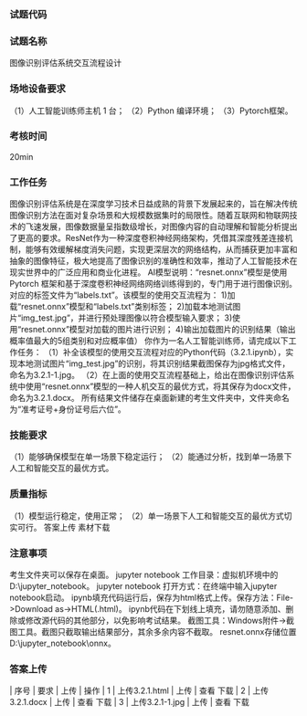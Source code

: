 ### 试题代码
### 试题名称
图像识别评估系统交互流程设计
### 场地设备要求
（1）人工智能训练师主机 1 台；
（2）Python 编译环境；
（3）Pytorch框架。
### 考核时间
20min
### 工作任务
图像识别评估系统是在深度学习技术日益成熟的背景下发展起来的，旨在解决传统图像识别方法在面对复杂场景和大规模数据集时的局限性。随着互联网和物联网技术的飞速发展，图像数据量呈指数级增长，对图像内容的自动理解和智能分析提出了更高的要求。ResNet作为一种深度卷积神经网络架构，凭借其深度残差连接机制，能够有效缓解梯度消失问题，实现更深层次的网络结构，从而捕获更加丰富和抽象的图像特征，极大地提高了图像识别的准确性和效率，推动了人工智能技术在现实世界中的广泛应用和商业化进程。
AI模型说明：“resnet.onnx”模型是使用 Pytorch 框架和基于深度卷积神经网络网络训练得到的，专门用于进行图像识别。对应的标签文件为“labels.txt”。该模型的使用交互流程为：
1)加载“resnet.onnx”模型和“labels.txt”类别标签；
2)加载本地测试图片“img_test.jpg”，并进行预处理图像以符合模型输入要求；
3)使用“resnet.onnx”模型对加载的图片进行识别；
4)输出加载图片的识别结果（输出概率值最大的5组类别和对应概率值）
你作为一名人工智能训练师，请完成以下工作任务：
（1）补全该模型的使用交互流程对应的Python代码（3.2.1.ipynb），实现本地测试图片“img_test.jpg”的识别，将其识别结果截图保存为jpg格式文件，命名为3.2.1-1.jpg。
（2）在上面的使用交互流程基础上，给出在图像识别评估系统中使用“resnet.onnx”模型的一种人机交互的最优方式，将其保存为docx文件，命名为3.2.1.docx。
所有结果文件储存在桌面新建的考生文件夹中，文件夹命名为“准考证号+身份证号后六位”。
### 技能要求
（1）能够确保模型在单一场景下稳定运行；
（2）能通过分析，找到单一场景下人工和智能交互的最优方式。
### 质量指标
（1）模型运行稳定，使用正常；
（2）单一场景下人工和智能交互的最优方式切实可行。
答案上传 素材下载
### 注意事项
考生文件夹可以保存在桌面。
jupyter notebook 工作目录：虚拟机环境中的D:\jupyter_notebook。
jupyter notebook 打开方式：在终端中输入jupyter notebook启动。
ipynb填充代码运行后，保存为html格式上传。保存方法：File->Download as->HTML(.html)。
ipynb代码在下划线上填充，请勿随意添加、删除或修改源代码的其他部分，以免影响考试结果。
截图工具：Windows附件->截图工具。截图只截取输出结果部分，其余多余内容不截取。
resnet.onnx存储位置D:\jupyter_notebook\onnx。
### 答案上传
| 
序号 
| 要求 
| 上传 
| 操作 
| 1 
| 上传3.2.1.html 
| 上传 
| 查看 下载 
| 2 
| 上传3.2.1.docx 
| 上传 
| 查看 下载 
| 3 
| 上传3.2.1-1.jpg 
| 上传 
| 查看 下载